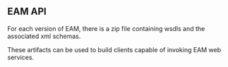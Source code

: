 
## EAM API

For each version of EAM, there is a zip file containing wsdls and the associated xml schemas.

These artifacts can be used to build clients capable of invoking EAM web services. 


